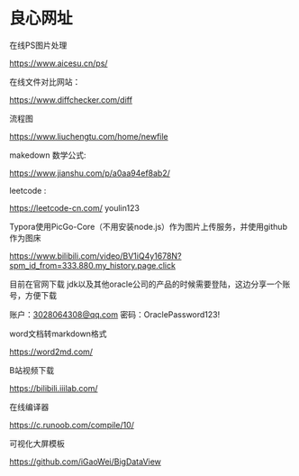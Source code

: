 # 良心网址

在线PS图片处理 

https://www.aicesu.cn/ps/



在线文件对比网站： 

https://www.diffchecker.com/diff



流程图 

https://www.liuchengtu.com/home/newfile



makedown 数学公式:

 https://www.jianshu.com/p/a0aa94ef8ab2/



leetcode : 

https://leetcode-cn.com/ youlin123



Typora使用PicGo-Core（不用安装node.js）作为图片上传服务，并使用github作为图床

https://www.bilibili.com/video/BV1iQ4y1678N?spm_id_from=333.880.my_history.page.click





目前在官网下载 jdk以及其他oracle公司的产品的时候需要登陆，这边分享一个账号，方便下载

账户：3028064308@qq.com    密码：OraclePassword123!



word文档转markdown格式

https://word2md.com/



B站视频下载

https://bilibili.iiilab.com/



在线编译器

https://c.runoob.com/compile/10/



可视化大屏模板

 https://github.com/iGaoWei/BigDataView